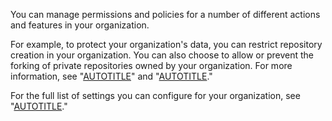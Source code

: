 You can manage permissions and policies for a number of different actions and features in your organization.

For example, to protect your organization's data, you can restrict repository creation in your organization. You can also choose to allow or prevent the forking of private repositories owned by your organization. For more information, see "[AUTOTITLE](/organizations/managing-organization-settings/restricting-repository-creation-in-your-organization)" and "[AUTOTITLE](/organizations/managing-organization-settings/managing-the-forking-policy-for-your-organization)."

For the full list of settings you can configure for your organization, see "[AUTOTITLE](/organizations/managing-organization-settings)."
